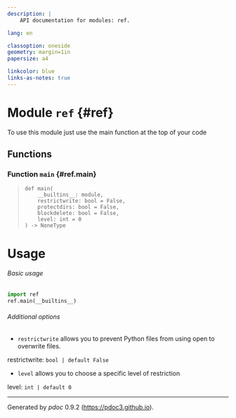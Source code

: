```yaml
---
description: |
    API documentation for modules: ref.

lang: en

classoption: oneside
geometry: margin=1in
papersize: a4

linkcolor: blue
links-as-notes: true
---
```



    
# Module `ref` {#ref}

To use this module just use the main function at the top of your code




    
## Functions


    
### Function `main` {#ref.main}




>     def main(
>         __builtins__: module,
>         restrictwrite: bool = False,
>         protectdirs: bool = False,
>         blockdelete: bool = False,
>         level: int = 0
>     ) ‑> NoneType


# Usage

###### Basic usage

```py
import ref
ref.main(__builtins__)
```

###### Additional options

 - <code>restrictwrite</code> allows you to prevent Python files from using open to overwrite files.

restrictwrite: `bool | default False`

 - <code>level</code> allows you to choose a specific level of restriction

level: `int | default 0`



-----
Generated by *pdoc* 0.9.2 (<https://pdoc3.github.io>).
